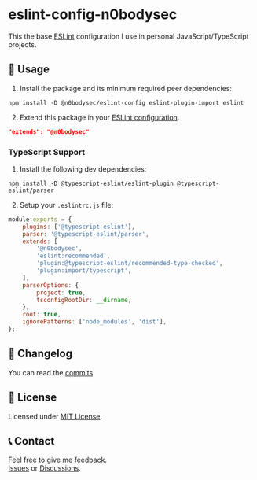 # eslint-config-n0bodysec

This the base [ESLint](https://eslint.org/) configuration I use in personal JavaScript/TypeScript projects.

## 🚀 Usage

1. Install the package and its minimum required peer dependencies:
```shell
npm install -D @n0bodysec/eslint-config eslint-plugin-import eslint
```

2. Extend this package in your [ESLint configuration](https://eslint.org/docs/user-guide/configuring).
```json
"extends": "@n0bodysec"
```

### TypeScript Support

1. Install the following dev dependencies:
```shell
npm install -D @typescript-eslint/eslint-plugin @typescript-eslint/parser
```

2. Setup your `.eslintrc.js` file:
```js
module.exports = {
	plugins: ['@typescript-eslint'],
	parser: '@typescript-eslint/parser',
	extends: [
		'@n0bodysec',
		'eslint:recommended',
		'plugin:@typescript-eslint/recommended-type-checked',
		'plugin:import/typescript',
	],
	parserOptions: {
		project: true,
		tsconfigRootDir: __dirname,
	},
	root: true,
	ignorePatterns: ['node_modules', 'dist'],
};
```

## 📝 Changelog

You can read the [commits](../../commits).

## 📜 License

Licensed under [MIT License](LICENSE.md).

## 📞 Contact

Feel free to give me feedback.  
[Issues](../../issues) or [Discussions](../../discussions).
